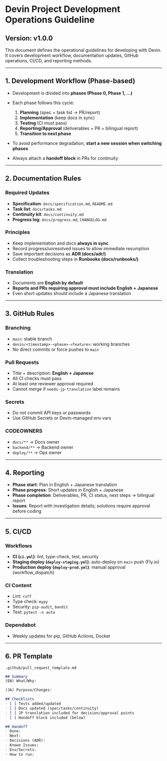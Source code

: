 # Devin Project Development Operations Guideline
## Version: v1.0.0

This document defines the operational guidelines for developing with Devin.  
It covers development workflow, documentation updates, GitHub operations, CI/CD, and reporting methods.

---

## 1. Development Workflow (Phase-based)

- Development is divided into **phases (Phase 0, Phase 1, …)**  
- Each phase follows this cycle:  
  1. **Planning** (spec + task list → PR/report)  
  2. **Implementation** (keep docs in sync)  
  3. **Testing** (CI must pass)  
  4. **Reporting/Approval** (deliverables + PR + bilingual report)  
  5. **Transition to next phase**

- To avoid performance degradation, **start a new session when switching phases**  
- Always attach a **handoff block** in PRs for continuity  

---

## 2. Documentation Rules

### Required Updates
- **Specification**: `docs/specification.md`, `README.md`  
- **Task list**: `docs/tasks.md`  
- **Continuity kit**: `docs/continuity.md`  
- **Progress log**: `docs/progress.md`, `CHANGELOG.md`  

### Principles
- Keep implementation and docs **always in sync**  
- Record progress/unresolved issues to allow immediate resumption  
- Save important decisions as **ADR (docs/adr/)**  
- Collect troubleshooting steps in **Runbooks (docs/runbooks/)**  

### Translation
- Documents are **English by default**  
- **Reports and PRs requiring approval must include English + Japanese**  
- Even short updates should include a Japanese translation  

---

## 3. GitHub Rules

### Branching
- `main`: stable branch  
- `devin/<timestamp>-<phase>-<feature>`: working branches  
- No direct commits or force pushes to `main`  

### Pull Requests
- Title + description: **English + Japanese**  
- All CI checks must pass  
- At least one reviewer approval required  
- Cannot merge if `needs-jp-translation` label remains  

### Secrets
- Do not commit API keys or passwords  
- Use GitHub Secrets or Devin-managed env vars  

### CODEOWNERS
- `docs/**` → Docs owner  
- `backend/**` → Backend owner  
- `deploy/**` → Ops owner  

---

## 4. Reporting

- **Phase start**: Plan in English + Japanese translation  
- **Phase progress**: Short updates in English + Japanese  
- **Phase completion**: Deliverables, PR, CI status, next steps → bilingual report  
- **Issues**: Report with investigation details; solutions require approval before coding  

---

## 5. CI/CD

### Workflows
- **CI (`ci.yml`)**: lint, type-check, test, security  
- **Staging deploy (`deploy-staging.yml`)**: auto-deploy on `main` push (Fly.io)  
- **Production deploy (`deploy-prod.yml`)**: manual approval (workflow_dispatch)  

### CI Content
- Lint: `ruff`  
- Type check: `mypy`  
- Security: `pip-audit`, `bandit`  
- Test: `pytest -n auto`  

### Dependabot
- Weekly updates for pip, GitHub Actions, Docker  

---

## 6. PR Template

`.github/pull_request_template.md`

```markdown
## Summary
(EN) What/Why:

(JA) Purpose/Changes:

## Checklists
- [ ] Tests added/updated
- [ ] Docs updated (spec/tasks/continuity)
- [ ] JP translation included for decision/approval points
- [ ] Handoff block included (below)

## Handoff
- Done:
- Next:
- Decisions (ADR):
- Known Issues:
- Env/Secrets:
- How to run:
